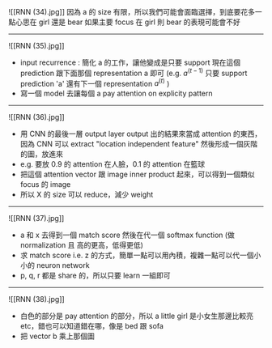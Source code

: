 ![[RNN (34).jpg]]
因為 a 的 size 有限，所以我們可能會面臨選擇，到底要花多一點心思在 girl 還是 bear 如果主要 focus 在 girl 則 bear 的表現可能會不好

---
![[RNN (35).jpg]]
* input recurrence : 簡化 a 的工作，讓他變成是只要 support 現在這個 prediction 跟下面那個 representation a 即可 (e.g. $a^{(t-1)}$ 只要 support prediction 'a' 還有下一個 representation $a^{(t)}$ )
* 寫一個 model 去讓每個 a pay attention on explicity pattern

---
![[RNN (36).jpg]]
* 用 CNN 的最後一層 output layer output 出的結果來當成 attention 的東西，因為 CNN 可以 extract "location independent feature"  然後形成一個灰階的圖，放進來
* e.g. 要放 0.9 的 attention 在人臉，0.1 的 attention 在籃球
* 把這個 attention vector 跟 image inner product 起來，可以得到一個類似 focus 的 image 
* 所以 X 的 size 可以 reduce，減少 weight

---
![[RNN (37).jpg]]
* a 和 x 去得到一個 match score 然後在代一個 softmax function (做 normalization 且 高的更高，低得更低) 
* 求 match score i.e. z 的方式，簡單一點可以用內積，複雜一點可以代一個小小的 neuron network 
* p, q, r 都是 share 的，所以只要 learn 一組即可

---
![[RNN (38).jpg]]
* 白色的部分是 pay attention 的部分，所以 a little girl 是小女生那邊比較亮 etc，錯也可以知道錯在哪，像是 bed 跟 sofa
* 把 vector b 乘上那個圖